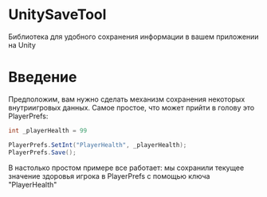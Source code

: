 # UnitySaveTool
Библиотека для удобного сохранения информации в вашем приложении на Unity

# Введение
Предположим, вам нужно сделать механизм сохранения некоторых внутриигровых данных. Самое простое, что может прийти в голову это PlayerPrefs:
```c#
int _playerHealth = 99

PlayerPrefs.SetInt("PlayerHealth", _playerHealth);
PlayerPrefs.Save();
```
В настолько простом примере все работает: мы сохранили текущее значение здоровья игрока в PlayerPrefs с помощью ключа "PlayerHealth"
